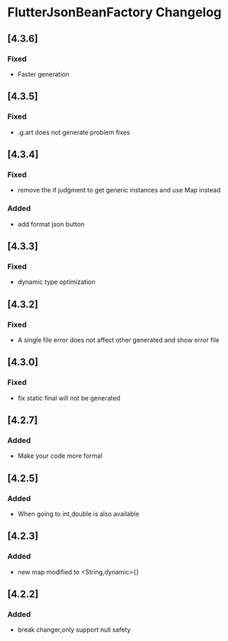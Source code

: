 <!-- Keep a Changelog guide -> https://keepachangelog.com -->

# FlutterJsonBeanFactory Changelog

## [4.3.6]
### Fixed
- Faster generation

## [4.3.5]
### Fixed
- .g.art does not generate problem fixes

## [4.3.4]
### Fixed
- remove the if judgment to get generic instances and use Map instead
### Added
- add format json button

## [4.3.3]
### Fixed
- dynamic type optimization

## [4.3.2]
### Fixed
- A single file error does not affect other generated and show error file

## [4.3.0]
### Fixed
- fix static final will not be generated 

## [4.2.7]
### Added
- Make your code more formal

## [4.2.5]
### Added
- When going to int,double is also available

## [4.2.3]
### Added
- new map modified to <String,dynamic>{}

## [4.2.2]
### Added
- break changer,only support null safety